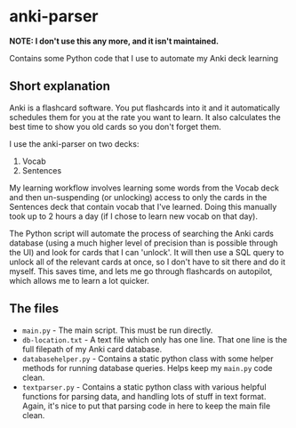 # anki-parser

**NOTE: I don't use this any more, and it isn't maintained.**

Contains some Python code that I use to automate my Anki deck learning

## Short explanation

Anki is a flashcard software. You put flashcards into it and it automatically schedules them for you at the rate you want to learn. It also calculates the best time to show you old cards so you don't forget them.

I use the anki-parser on two decks:

1. Vocab
2. Sentences

My learning workflow involves learning some words from the Vocab deck and then un-suspending (or unlocking) access to only the cards in the Sentences deck that contain vocab that I've learned. Doing this manually took up to 2 hours a day (if I chose to learn new vocab on that day).

The Python script will automate the process of searching the Anki cards database (using a much higher level of precision than is possible through the UI) and look for cards that I can 'unlock'. It will then use a SQL query to unlock all of the relevant cards at once, so I don't have to sit there and do it myself. This saves time, and lets me go through flashcards on autopilot, which allows me to learn a lot quicker.

## The files

- `main.py` - The main script. This must be run directly.
- `db-location.txt` - A text file which only has one line. That one line is the full filepath of my Anki card database.
- `databasehelper.py` - Contains a static python class with some helper methods for running database queries. Helps keep my `main.py` code clean.
- `textparser.py` - Contains a static python class with various helpful functions for parsing data, and handling lots of stuff in text format. Again, it's nice to put that parsing code in here to keep the main file clean.
